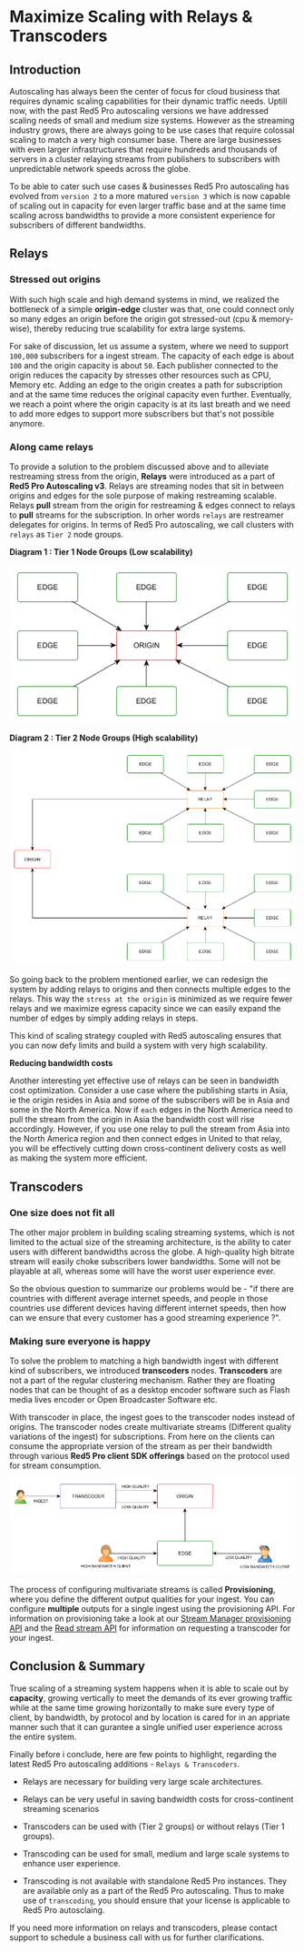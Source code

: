 # Maximize Scaling with Relays & Transcoders

## Introduction

Autoscaling has always been the center of focus for cloud business that requires dynamic scaling capabilities for their dynamic traffic needs. Uptill now, with the past Red5 Pro autoscaling versions we have addressed scaling needs of small and medium size systems. However as the streaming industry grows, there are always going to be use cases that require colossal scaling to match a very high consumer base. There are large businesses with even larger infrastructures that require hundreds and thousands of servers in a cluster relaying streams from publishers to subscribers with unpredictable network speeds across the globe.

To be able to cater such use cases & businesses Red5 Pro autoscaling has evolved from `version 2` to a more matured  `version 3` which is now capable of scaling out in capacity for even larger traffic base and at the same time scaling across bandwidths to provide a more consistent experience for subscribers of different bandwidths. 

## Relays

### Stressed out origins

With such high scale and high demand systems in mind, we realized the bottleneck of a simple **origin-edge** cluster was that, one could connect only so many edges an origin before the origin got stressed-out (cpu & memory-wise), thereby reducing true scalability for extra large systems.

For sake of discussion, let us assume a system, where we need to support `100,000` subscribers for a ingest stream. The capacity of each edge is about `100` and the origin capacity is about `50`. Each publisher connected to the origin reduces the capacity by stresses other resources such as CPU, Memory etc. Adding an edge to the origin creates a path for subscription and at the same time reduces the original capacity even further. Eventually, we reach a point where the origin capacity is at its last breath and we need to add more edges to support more subscribers but that's not possible anymore.

### Along came relays

To provide a solution to the problem discussed above and to alleviate restreaming stress from the origin, **Relays** were introduced as a part of **Red5 Pro Autoscaling v3**. Relays are streaming nodes that sit in between origins and edges for the sole purpose of making restreaming scalable. Relays **pull** stream from the origin for restreaming  & edges connect to relays to **pull** streams for the subscription. In orher words `relays` are restreamer delegates for origins. In terms of Red5 Pro autoscaling, we call clusters with `relays` as `Tier 2` node groups.

**Diagram 1 : Tier 1 Node Groups (Low scalability)**

![Tier 1 NodeGroups](images/tier-1-cluster.png)

**Diagram 2 : Tier 2 Node Groups (High scalability)**

![Tier 2 NodeGroups](images/tier-2-cluster.png)

So going back to the problem mentioned earlier, we can redesign the system by adding relays to origins and then connects multiple edges to the relays. This way the `stress at the origin` is minimized as we require fewer relays and we maximize egress capacity since we can easily expand the number of edges by simply adding relays in steps.

This kind of scaling strategy coupled with Red5 autoscaling ensures that you can now defy limits and build a system with very high scalability.

**Reducing bandwidth costs**

Another interesting yet effective use of relays can be seen in bandwidth cost optimization. Consider a use case where the publishing starts in Asia, ie the origin resides in Asia and some of the subscribers will be in Asia and some in the North America. Now if `each` edges in the North America need to pull the stream from the origin in Asia the bandwidth cost will rise accordingly. However, if you use one relay to pull the stream from Asia into the North America region and then connect edges in United to that relay, you will be effectively cutting down cross-continent delivery costs as well as making the system more efficient.

## Transcoders

### One size does not fit all

The other major problem in building scaling streaming systems, which is not limited to the actual size of the streaming architecture, is the ability to cater users with different bandwidths across the globe. A high-quality high bitrate stream will easily choke subscribers lower bandwidths. Some will not be playable at all, whereas some will have the worst user experience ever.

So the obvious question to summarize our problems would be - "if there are countries with different average internet speeds, and people in those countries use different devices having different internet speeds, then how can we ensure that every customer has a good streaming experience ?".

### Making sure everyone is happy

To solve the problem to matching a  high bandwidth ingest with different kind of subscribers, we introduced **transcoders** nodes. **Transcoders** are not a part of the regular clustering mechanism. Rather they are floating nodes that can be thought of as a desktop encoder software such as Flash media lives encoder or Open Broadcaster Software etc.

With transcoder in place, the ingest goes to the transcoder nodes instead of origins. The transcoder nodes create multivariate streams (Different quality variations of the ingest) for subscriptions. From here on the clients can consume the appropriate version of the stream as per their bandwidth through various **Red5 Pro client SDK offerings** based on the protocol used for stream consumption.

![Simple 2 quality transcoding](images/basic-2-quality-transcoding.png)

The process of configuring multivariate streams is called **Provisioning**, where you define the different output qualities for your ingest. You can configure **multiple** outputs for a single ingest using the provisioning API. For information on provisioning take a look at our [Stream Manager provisioning API](https://www.red5pro.com/docs/autoscale/smapi-streamprovision) and the [Read stream API](https://www.red5pro.com/docs/autoscale/smapi-streams#read-stream) for information on requesting a transcoder for your ingest.

## Conclusion & Summary

True scaling of a streaming system happens when it is able to scale out by **capacity**, growing vertically to meet the demands of its ever growing traffic while at the same time growing horizontally to make sure every type of client, by bandwidth, by protocol and by location is cared for in an appriate manner such that it can gurantee a single unified user experience across the entire system.

Finally before i conclude, here are few points to highlight, regarding the latest Red5 Pro autoscaling additions - `Relays & Transcoders`.

* Relays are necessary for building very large scale architectures.

* Relays can be very useful in saving bandwidth costs for cross-continent streaming scenarios

* Transcoders can be used with (Tier 2 groups) or without relays (Tier 1 groups).

* Transcoding can be used for small, medium and large scale systems to enhance user experience.

* Transcoding is not available with standalone Red5 Pro instances. They are available only as a part of the Red5 Pro autoscaling. Thus to make use of `transcoding`, you should ensure that your license is applicable to Red5 Pro autosclaing.

If you need more information on relays and transcoders, please contact support to schedule a business call with us for further clarifications.